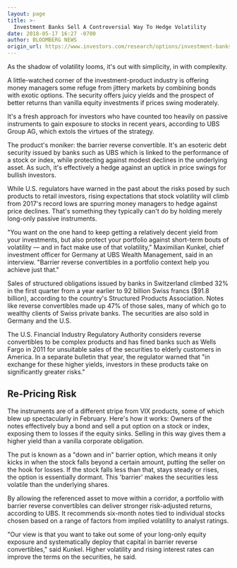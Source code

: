 ```yaml
---
layout: page
title: >-
  Investment Banks Sell A Controversial Way To Hedge Volatility
date: 2018-05-17 16:27 -0700
author: BLOOMBERG NEWS
origin_url: https://www.investors.com/research/options/investment-banks-sell-a-controversial-way-to-hedge-volatility/
---
```






As the shadow of volatility looms, it's out with simplicity, in with complexity.


A little-watched corner of the investment-product industry is offering money managers some refuge from jittery markets by combining bonds with exotic options. The security offers juicy yields and the prospect of better returns than vanilla equity investments if prices swing moderately.


It's a fresh approach for investors who have counted too heavily on passive instruments to gain exposure to stocks in recent years, according to UBS Group AG, which extols the virtues of the strategy.


The product's moniker: the barrier reverse convertible. It's an esoteric debt security issued by banks such as UBS which is linked to the performance of a stock or index, while protecting against modest declines in the underlying asset. As such, it's effectively a hedge against an uptick in price swings for bullish investors.


While U.S. regulators have warned in the past about the risks posed by such products to retail investors, rising expectations that stock volatility will climb from 2017's record lows are spurring money managers to hedge against price declines. That's something they typically can't do by holding merely long-only passive instruments.


"You want on the one hand to keep getting a relatively decent yield from your investments, but also protect your portfolio against short-term bouts of volatility — and in fact make use of that volatility," Maximilian Kunkel, chief investment officer for Germany at UBS Wealth Management, said in an interview. "Barrier reverse convertibles in a portfolio context help you achieve just that."


Sales of structured obligations issued by banks in Switzerland climbed 32% in the first quarter from a year earlier to 92 billion Swiss francs ($91.8 billion), according to the country's Structured Products Association. Notes like reverse convertibles made up 47% of those sales, many of which go to wealthy clients of Swiss private banks. The securities are also sold in Germany and the U.S.


The U.S. Financial Industry Regulatory Authority considers reverse convertibles to be complex products and has fined banks such as Wells Fargo in 2011 for unsuitable sales of the securities to elderly customers in America. In a separate bulletin that year, the regulator warned that "in exchange for these higher yields, investors in these products take on significantly greater risks."


Re-Pricing Risk
---------------


The instruments are of a different stripe from VIX products, some of which blew up spectacularly in February. Here's how it works: Owners of the notes effectively buy a bond and sell a put option on a stock or index, exposing them to losses if the equity sinks. Selling in this way gives them a higher yield than a vanilla corporate obligation.


The put is known as a "down and in" barrier option, which means it only kicks in when the stock falls beyond a certain amount, putting the seller on the hook for losses. If the stock falls less than that, stays steady or rises, the option is essentially dormant. This 'barrier' makes the securities less volatile than the underlying shares.


By allowing the referenced asset to move within a corridor, a portfolio with barrier reverse convertibles can deliver stronger risk-adjusted returns, according to UBS. It recommends six-month notes tied to individual stocks chosen based on a range of factors from implied volatility to analyst ratings.


"Our view is that you want to take out some of your long-only equity exposure and systematically deploy that capital in barrier reverse convertibles," said Kunkel. Higher volatility and rising interest rates can improve the terms on the securities, he said.




